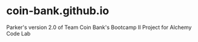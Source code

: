 # coin-bank.github.io
Parker's version 2.0 of
Team Coin Bank's Bootcamp II Project for
Alchemy Code Lab
